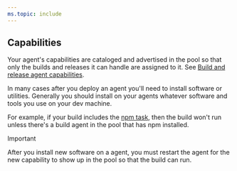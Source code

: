 ```yaml
---
ms.topic: include
---
```


## Capabilities

Your agent's capabilities are cataloged and advertised in the pool so that only the builds and releases it can handle are assigned to it. See [Build and release agent capabilities](../agents.md#capabilities).

In many cases after you deploy an agent you'll need to install software or utilities. Generally you should install on your agents whatever software and tools you use on your dev machine.

For example, if your build includes the [npm task](../../tasks/package/npm.md), then the build won't run unless there's a build agent in the pool that has npm installed.

> [!IMPORTANT]
> 
> After you install new software on a agent, you must restart the agent for the new capability to show up in the pool so that the build can run.
